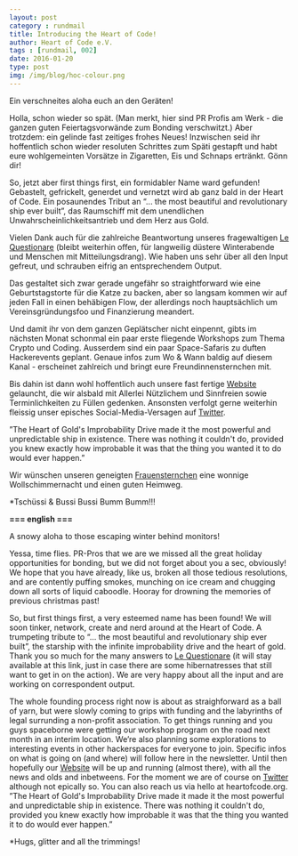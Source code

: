 ```yaml
---
layout: post
category : rundmail
title: Introducing the Heart of Code!
author: Heart of Code e.V.
tags : [rundmail, 002]
date: 2016-01-20
type: post
img: /img/blog/hoc-colour.png
---
```


Ein verschneites aloha euch an den Geräten!

Holla, schon wieder so spät. (Man merkt, hier sind PR Profis am Werk - die ganzen guten Feiertagsvorwände zum Bonding verschwitzt.) Aber trotzdem: ein gelinde fast zeitiges frohes Neues! Inzwischen seid ihr hoffentlich schon wieder resoluten Schrittes zum Späti gestapft  und habt eure wohlgemeinten Vorsätze in Zigaretten, Eis und Schnaps ertränkt. Gönn dir!

So, jetzt aber first things first, ein formidabler Name ward gefunden! Gebastelt, gefrickelt, generdet und vernetzt wird ab ganz bald in der Heart of Code. Ein posaunendes Tribut an “... the most beautiful and revolutionary ship ever built”, das Raumschiff mit dem unendlichen Unwahrscheinlichkeitsantrieb und dem Herz aus Gold.

Vielen Dank auch für die zahlreiche Beantwortung unseres fragewaltigen <a href="http://endlessboredom.us12.list-manage1.com/track/click?u=1e56e91157a293e5a76b1fe6e&id=b008c18f63&e=d3fb65de72">Le Questionare</a> (bleibt weiterhin offen, für langweilig düstere Winterabende und Menschen mit Mitteilungsdrang). Wie haben uns sehr über all den Input gefreut, und schrauben eifrig an entsprechendem Output.

Das gestaltet sich zwar gerade ungefähr so straightforward wie eine Geburtstagstorte für die Katze zu backen, aber so langsam kommen wir auf jeden Fall in einen behäbigen Flow, der allerdings noch hauptsächlich um Vereinsgründungsfoo und Finanzierung meandert.

Und damit ihr von dem ganzen Geplätscher nicht einpennt, gibts im nächsten Monat schonmal ein paar erste fliegende Workshops zum Thema Crypto und Coding. Ausserdem sind ein paar Space-Safaris zu duften Hackerevents geplant. Genaue infos zum Wo & Wann baldig auf diesem Kanal - erscheinet zahlreich und bringt eure Freundinnensternchen mit.

Bis dahin ist dann wohl hoffentlich auch unsere fast fertige <a href="http://heartofcode.org">Website</a> gelauncht, die wir alsbald mit Allerlei Nützlichem und Sinnfreien sowie Terminlichkeiten zu Füllen gedenken. Ansonsten verfolgt gerne weiterhin fleissig unser episches Social-Media-Versagen auf <a href="https://twitter.com/heartsofcode">Twitter</a>.

”The Heart of Gold's Improbability Drive made it the most powerful and unpredictable ship in existence. There was nothing it couldn't do, provided you knew exactly how improbable it was that the thing you wanted it to do would ever happen.”

Wir wünschen unseren geneigten <a href="https://vimeo.com/148733313">Frauensternchen</a> eine wonnige Wollschimmernacht und einen guten Heimweg.

*Tschüssi & Bussi Bussi Bumm Bumm!!!


<b>=== english ===</b>
 
A snowy aloha to those escaping winter behind monitors!

Yessa, time flies. PR-Pros that we are we missed all the great holiday opportunities for bonding, but we did not forget about you a sec, obviously! We hope that you have already, like us, broken all those tedious resolutions, and are contently puffing smokes, munching on ice cream and chugging down all sorts of liquid caboodle. Hooray for drowning the memories of previous christmas past!

So, but first things first, a very esteemed name has been found! We will soon tinker, network, create and nerd around at the Heart of Code. A trumpeting tribute to “... the most beautiful and revolutionary ship ever built”, the starship with the infinite improbability drive and the heart of gold.
Thank you so much for the many answers to <a href="http://endlessboredom.us12.list-manage1.com/track/click?u=1e56e91157a293e5a76b1fe6e&id=b008c18f63&e=d3fb65de72">Le Questionare</a> (it will stay available at this link, just in case there are some hibernatresses that still want to get in on the action). We are very happy about all the input and are working on correspondent output.

The whole founding process right now is about as straighforward as a ball of yarn, but were slowly coming to grips with funding and the labyrinths of legal surrunding a non-profit association.
To get things running and you guys spaceborne were getting our workshop program on the road next month in an interim location. We’re also planning some explorations to interesting events in other hackerspaces for everyone to join. Specific infos on what is going on (and where) will follow here in the newsletter.
Until then hopefully our <a href="http://heartofcode.org">Website</a> will be up and running (almost there), with all the news and olds and inbetweens. For the moment we are of course on <a href="http://twitter.com/heartsofcode">Twitter</a> although not epically so. 
You can also reach us via hello at heartofcode.org.
”The Heart of Gold's Improbability Drive made it  made it the most powerful and unpredictable ship in existence. There was nothing it couldn't do, provided you knew exactly how improbable it was that the thing you wanted it to do would ever happen.”

*Hugs, glitter and all the trimmings!